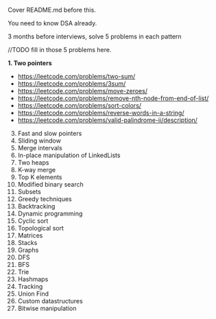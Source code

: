Cover README.md before this.

You need to know DSA already.

3 months before interviews, solve 5 problems in each pattern

//TODO fill in those 5 problems here. 

**1. Two pointers**

- https://leetcode.com/problems/two-sum/
- https://leetcode.com/problems/3sum/
- https://leetcode.com/problems/move-zeroes/
- https://leetcode.com/problems/remove-nth-node-from-end-of-list/
- https://leetcode.com/problems/sort-colors/
- https://leetcode.com/problems/reverse-words-in-a-string/
- https://leetcode.com/problems/valid-palindrome-ii/description/
   
3. Fast and slow pointers
4. Sliding window
5. Merge intervals
6. In-place manipulation of LinkedLists
7. Two heaps
8. K-way merge
9. Top K elements
10. Modified binary search
11. Subsets
12. Greedy techniques
13. Backtracking
14. Dynamic programming
15. Cyclic sort
16. Topological sort
17. Matrices
18. Stacks
19. Graphs
20. DFS
21. BFS
22. Trie
23. Hashmaps
24. Tracking
25. Union Find
26. Custom datastructures
27. Bitwise manipulation
